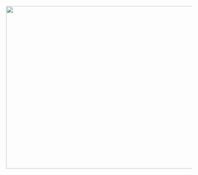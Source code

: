 <a href="https://github.com/Davr1?tab=repositories">
    <img src="https://raw.githubusercontent.com/Davr1/Davr1/master/img.svg" width="800" height="440">
</a>